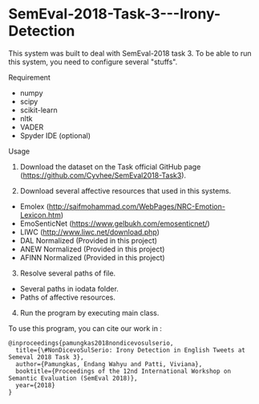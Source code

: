 # SemEval-2018-Task-3---Irony-Detection

This system was built to deal with SemEval-2018 task 3. To be able to run this system, you need to configure several "stuffs".

Requirement
- numpy
- scipy
- scikit-learn
- nltk
- VADER
- Spyder IDE (optional)

Usage

1. Download the dataset on the Task official GitHub page (https://github.com/Cyvhee/SemEval2018-Task3).

2. Download several affective resources that used in this systems.
- Emolex (http://saifmohammad.com/WebPages/NRC-Emotion-Lexicon.htm)
- EmoSenticNet (https://www.gelbukh.com/emosenticnet/)
- LIWC (http://www.liwc.net/download.php)
- DAL Normalized (Provided in this project)
- ANEW Normalized (Provided in this project)
- AFINN Normalized (Provided in this project)

3. Resolve several paths of file.
- Several paths in iodata folder.
- Paths of affective resources.

4. Run the program by executing main class.

To use this program, you can cite our work in :

```
@inproceedings{pamungkas2018nondicevosulserio,
  title={\#NonDicevoSulSerio: Irony Detection in English Tweets at Semeval 2018 Task 3},
  author={Pamungkas, Endang Wahyu and Patti, Viviana},
  booktitle={Proceedings of the 12nd International Workshop on Semantic Evaluation (SemEval 2018)},
  year={2018}
}
```
